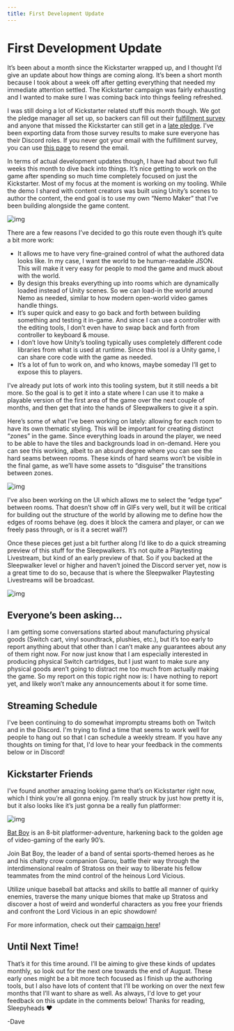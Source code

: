 ```yaml
---
title: First Development Update
---
```

# First Development Update

It’s been about a month since the Kickstarter wrapped up, and I thought I’d give an update about how things are coming along. It’s been a short month because I took about a week off after getting everything that needed my immediate attention settled. The Kickstarter campaign was fairly exhausting and I wanted to make sure I was coming back into things feeling refreshed.

I was still doing a lot of Kickstarter related stuff this month though. We got the pledge manager all set up, so backers can fill out their [fulfillment survey](https://diesoft.pledgemanager.com/projects/little-nemo/) and anyone that missed the Kickstarter can still get in a [late pledge](https://diesoft.pledgemanager.com/projects/little-nemo/participate/). I’ve been exporting data from those survey results to make sure everyone has their Discord roles. If you never got your email with the fulfillment survey, you can use [this page](https://diesoft.pledgemanager.com/projects/little-nemo/) to resend the email.

In terms of actual development updates though, I have had about two full weeks this month to dive back into things. It’s nice getting to work on the game after spending so much time completely focused on just the Kickstarter. Most of my focus at the moment is working on my tooling. While the demo I shared with content creators was built using Unity’s scenes to author the content, the end goal is to use my own “Nemo Maker” that I’ve been building alongside the game content.

![img](https://ksr-ugc.imgix.net/assets/038/111/563/246e5453a623bda1a86c326283bd0d3c_original.gif?ixlib=rb-4.0.2&w=700&fit=max&v=1659104191&gif-q=50&q=92&s=3c79b637aa6b92f68e4989764130fccd)

There are a few reasons I’ve decided to go this route even though it’s quite a bit more work:

- It allows me to have very fine-grained control of what the authored data looks like. In my case, I want the world to be human-readable JSON. This will make it very easy for people to mod the game and muck about with the world.
- By design this breaks everything up into rooms which are dynamically loaded instead of Unity scenes. So we can load-in the world around Nemo as needed, similar to how modern open-world video games handle things.
- It’s super quick and easy to go back and forth between building something and testing it in-game. And since I can use a controller with the editing tools, I don’t even have to swap back and forth from controller to keyboard & mouse.
- I don’t love how Unity’s tooling typically uses completely different code libraries from what is used at runtime. Since this tool *is* a Unity game, I can share core code with the game as needed.
- It’s a lot of fun to work on, and who knows, maybe someday I’ll get to expose this to players.
  

I’ve already put lots of work into this tooling system, but it still needs a bit more. So the goal is to get it into a state where I can use it to make a playable version of the first area of the game over the next couple of months, and then get that into the hands of Sleepwalkers to give it a spin.

Here’s some of what I’ve been working on lately: allowing for each room to have its own thematic styling. This will be important for creating distinct “zones” in the game. Since everything loads in around the player, we need to be able to have the tiles and backgrounds load in on-demand. Here you can see this working, albeit to an absurd degree where you can see the hard seams between rooms. These kinds of hard seams won’t be visible in the final game, as we’ll have some assets to “disguise” the transitions between zones.

![img](https://ksr-ugc.imgix.net/assets/038/111/574/98a75bb1970efb9153c8143f11c895cb_original.gif?ixlib=rb-4.0.2&w=700&fit=max&v=1659104245&gif-q=50&q=92&s=3249146c1e144efb7cb2c253a1f35f70)

I’ve also been working on the UI which allows me to select the “edge type” between rooms. That doesn’t show off in GIFs very well, but it will be critical for building out the structure of the world by allowing me to define how the edges of rooms behave (eg. does it block the camera and player, or can we freely pass through, or is it a secret wall?)

Once these pieces get just a bit further along I’d like to do a quick streaming preview of this stuff for the Sleepwalkers. It’s not quite a Playtesting Livestream, but kind of an early preview of that. So if you backed at the Sleepwalker level or higher and haven’t joined the Discord server yet, now is a great time to do so, because that is where the Sleepwalker Playtesting Livestreams will be broadcast.

![img](https://ksr-ugc.imgix.net/assets/038/111/577/96839a028a684c4bc6bbf4add7f2d1fa_original.png?ixlib=rb-4.0.2&w=700&fit=max&v=1659104272&gif-q=50&lossless=true&s=3cd16b4b43a204e9f2d45faa5ef30350)



## Everyone’s been asking…

I am getting some conversations started about manufacturing physical goods (Switch cart, vinyl soundtrack, plushies, etc.), but it’s too early to report anything about that other than I can’t make any guarantees about any of them right now. For now just know that I am especially interested in producing physical Switch cartridges, but I just want to make sure any physical goods aren’t going to distract me too much from actually making the game. So my report on this topic right now is: I have nothing to report yet, and likely won’t make any announcements about it for some time.

## Streaming Schedule

I've been continuing to do somewhat impromptu streams both on Twitch and in the Discord. I'm trying to find a time that seems to work well for people to hang out so that I can schedule a weekly stream. If you have any thoughts on timing for that, I'd love to hear your feedback in the comments below or in Discord!

## Kickstarter Friends

I’ve found another amazing looking game that’s on Kickstarter right now, which I think you’re all gonna enjoy. I’m really struck by just how pretty it is, but it also looks like it’s just gonna be a really fun platformer:

![img](https://ksr-ugc.imgix.net/assets/038/111/590/4c605ce0166f9fb283475fb62fc5529a_original.gif?ixlib=rb-4.0.2&w=700&fit=max&v=1659104347&gif-q=50&q=92&s=de5499d6dbe50ed714bd3e5aa4720217)



[Bat Boy](https://www.kickstarter.com/projects/xplusgames/bat-boy?ref=f50poy) is an 8-bit platformer-adventure, harkening back to the golden age of video-gaming of the early 90’s.

Join Bat Boy, the leader of a band of sentai sports-themed heroes as he and his chatty crow companion Garou, battle their way through the interdimensional realm of Stratoss on their way to liberate his fellow teammates from the mind control of the heinous Lord Vicious.

Utilize unique baseball bat attacks and skills to battle all manner of quirky enemies, traverse the many unique biomes that make up Stratoss and discover a host of weird and wonderful characters as you free your friends and confront the Lord Vicious in an epic showdown!

For more information, check out their [campaign here](https://www.kickstarter.com/projects/xplusgames/bat-boy?ref=f50poy)!

## Until Next Time!

That’s it for this time around. I’ll be aiming to give these kinds of updates monthly, so look out for the next one towards the end of August. These early ones might be a bit more tech focused as I finish up the authoring tools, but I also have lots of content that I’ll be working on over the next few months that I’ll want to share as well.  As always, I'd love to get your feedback on this update in the comments below! Thanks for reading, Sleepyheads ❤️

-Dave